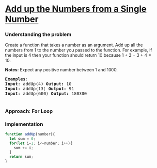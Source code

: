 # [Add up the Numbers from a Single Number](https://edabit.com/challenge/4gzDuDkompAqujpRi)

### Understanding the problem

Create a function that takes a number as an argument. Add up all the numbers from 1 to the number you passed to the function. For example, if the input is 4 then your function should return 10 because 1 + 2 + 3 + 4 = 10.

<b>Notes:</b> Expect any positive number between 1 and 1000.

<pre>
<b>Examples:</b>
<b>Input:</b> addUp(4) <b>Output:</b> 10
<b>Input:</b> addUp(13) <b>Output:</b> 91
<b>Input:</b> addUp(600) <b>Output:</b> 180300
</pre>

#
### Approach: For Loop 


### Implementation
```js
function addUp(number){
  let sum = 0;
  for(let i=1; i<=number; i++){
    sum += i;
  }
  return sum;
}
```

